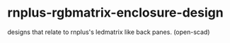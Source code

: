 # rnplus-rgbmatrix-enclosure-design
designs that relate to rnplus's ledmatrix like back panes. (open-scad)
